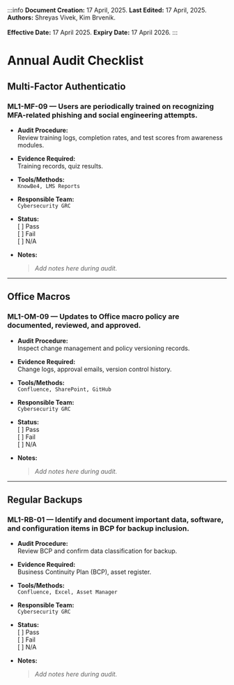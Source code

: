 :::info
**Document Creation:** 17 April, 2025. **Last Edited:** 17 April, 2025. **Authors:** Shreyas Vivek, Kim Brvenik.
<br></br>**Effective Date:** 17 April 2025. **Expiry Date:** 17 April 2026.
:::

# Annual Audit Checklist

## Multi-Factor Authenticatio

### ML1-MF-09 — Users are periodically trained on recognizing MFA-related phishing and social engineering attempts.

- **Audit Procedure:**  
  Review training logs, completion rates, and test scores from awareness modules.

- **Evidence Required:**  
  Training records, quiz results.

- **Tools/Methods:**  
  `KnowBe4, LMS Reports`

- **Responsible Team:**  
  `Cybersecurity GRC`

- **Status:**  
  [ ] Pass  
  [ ] Fail  
  [ ] N/A

- **Notes:**  
  > _Add notes here during audit._

---

## Office Macros

### ML1-OM-09 — Updates to Office macro policy are documented, reviewed, and approved.

- **Audit Procedure:**  
  Inspect change management and policy versioning records.

- **Evidence Required:**  
  Change logs, approval emails, version control history.

- **Tools/Methods:**  
  `Confluence, SharePoint, GitHub`

- **Responsible Team:**  
  `Cybersecurity GRC`

- **Status:**  
  [ ] Pass  
  [ ] Fail  
  [ ] N/A

- **Notes:**  
  > _Add notes here during audit._

---

## Regular Backups

### ML1-RB-01 — Identify and document important data, software, and configuration items in BCP for backup inclusion.

- **Audit Procedure:**  
  Review BCP and confirm data classification for backup.

- **Evidence Required:**  
  Business Continuity Plan (BCP), asset register.

- **Tools/Methods:**  
  `Confluence, Excel, Asset Manager`

- **Responsible Team:**  
  `Cybersecurity GRC`

- **Status:**  
  [ ] Pass  
  [ ] Fail  
  [ ] N/A

- **Notes:**  
  > _Add notes here during audit._

